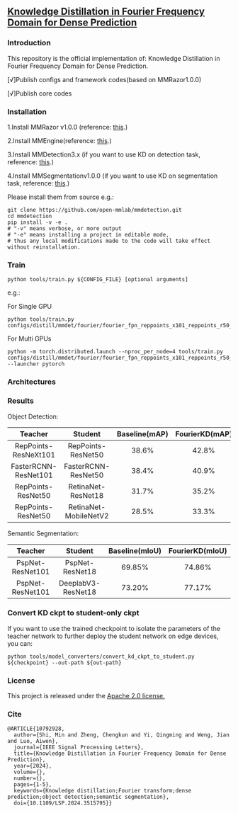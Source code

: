 ## [Knowledge Distillation in Fourier Frequency Domain for Dense Prediction](https://ieeexplore.ieee.org/document/10792928)

### Introduction

This repository is the official implementation of: Knowledge Distillation in Fourier Frequency Domain for Dense Prediction.

[√]Publish configs and framework codes(based on MMRazor1.0.0)

[√]Publish core codes



### Installation

1.Install MMRazor v1.0.0 (reference: [this](https://mmrazor.readthedocs.io/en/latest/get_started/installation.html).)

2.Install MMEngine(reference: [this](https://mmengine.readthedocs.io/en/latest/get_started/installation.html).)

3.Install MMDetection3.x (if you want to use KD on detection task, reference: [this](https://mmdetection.readthedocs.io/en/latest/get_started.html).)

4.Install MMSegmentationv1.0.0 (if you want to use KD on segmentation task, reference: [this](https://mmsegmentation.readthedocs.io/en/latest/get_started.html).)

Please install them from source e.g.:

```
git clone https://github.com/open-mmlab/mmdetection.git
cd mmdetection
pip install -v -e .
# "-v" means verbose, or more output
# "-e" means installing a project in editable mode,
# thus any local modifications made to the code will take effect without reinstallation.
```



### Train

```
python tools/train.py ${CONFIG_FILE} [optional arguments]
```

e.g.:

For Single GPU

```
python tools/train.py configs/distill/mmdet/fourier/fourier_fpn_reppoints_x101_reppoints_r50_2x_coco_fourier_vfl.py
```

For Multi GPUs

```
python -m torch.distributed.launch --nproc_per_node=4 tools/train.py configs/distill/mmdet/fourier/fourier_fpn_reppoints_x101_reppoints_r50_2x_coco_fourier_vfl.py --launcher pytorch
```

### Architectures



### Results
Object Detection:

| **Teacher**          | **Student**           | **Baseline(mAP)** | **FourierKD(mAP)** |
|:--------------------:|:---------------------:|:-----------------:|:------------------:|
| RepPoints-ResNeXt101 | RepPoints-ResNet50    | 38.6%             | 42.8%              |
| FasterRCNN-ResNet101 | FasterRCNN-ResNet50   | 38.4%             | 40.9%              |
| RepPoints-ResNet50   | RetinaNet-ResNet18    | 31.7%             | 35.2%              |
| RepPoints-ResNet50   | RetinaNet-MobileNetV2 | 28.5%             | 33.3%              |

Semantic Segmentation:

|   **Teacher**    |    **Student**     | **Baseline(mIoU)** | **FourierKD(mIoU)** |
|:----------------:|:------------------:|:------------------:|:-------------------:|
| PspNet-ResNet101 |  PspNet-ResNet18   |       69.85%       |       74.86%        |
| PspNet-ResNet101 | DeeplabV3-ResNet18 |       73.20%       |       77.17%        | |


### Convert KD ckpt to student-only ckpt

If you want to use the trained checkpoint to isolate the parameters of the teacher network to further deploy the student network on edge devices, you can:

```
python tools/model_converters/convert_kd_ckpt_to_student.py ${checkpoint} --out-path ${out-path}
```

### License
This project is released under the [Apache 2.0 license.](./LICENSE)

### Cite
```
@ARTICLE{10792928,
  author={Shi, Min and Zheng, Chengkun and Yi, Qingming and Weng, Jian and Luo, Aiwen},
  journal={IEEE Signal Processing Letters}, 
  title={Knowledge Distillation in Fourier Frequency Domain for Dense Prediction}, 
  year={2024},
  volume={},
  number={},
  pages={1-5},
  keywords={Knowledge distillation;Fourier transform;dense prediction;object detection;semantic segmentation},
  doi={10.1109/LSP.2024.3515795}}
```

